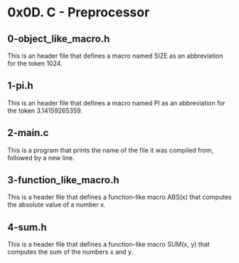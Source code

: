 # 0x0D. C - Preprocessor

## 0-object_like_macro.h

This is an header file that defines a macro named SIZE as an abbreviation for
the token 1024.

## 1-pi.h

This is an header file that defines a macro named PI as an abbreviation for the token 3.14159265359.

## 2-main.c

This is a program that prints the name of the file it was compiled from, followed by a new line.

## 3-function_like_macro.h

This is a header file that defines a function-like macro ABS(x) that computes the absolute value of a number x.

## 4-sum.h

This is a header file that defines a function-like macro SUM(x, y) that computes the sum of the numbers x and y.
